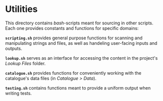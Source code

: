# Utilities

This directory contains _bash_-scripts meant for sourcing in other scripts. Each one provides constants and functions for specific domains:

**`scripting.sh`** provides general purpose functions for scanning and manipulating strings and files, as well as handeling user-facing inputs and outputs.

**`lookup.sh`** serves as an interface for accessing the content in the project's _Lookup Files_ folder.

**`catalogue.sh`** provides functions for conveniently working with the catalogue's data files (in _Catalogue > Data_).

**`testing.sh`** contains functions meant to provide a uniform output when writing tests.
